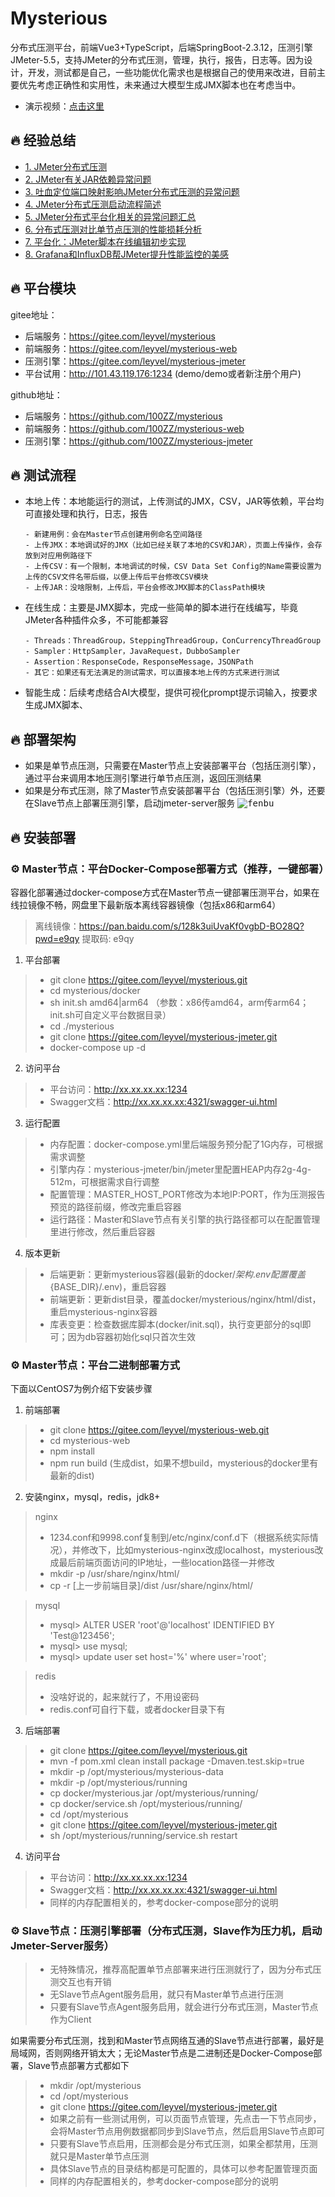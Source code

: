 # Mysterious
分布式压测平台，前端Vue3+TypeScript，后端SpringBoot-2.3.12，压测引擎JMeter-5.5，支持JMeter的分布式压测，管理，执行，报告，日志等。因为设计，开发，测试都是自己，一些功能优化需求也是根据自己的使用来改进，目前主要优先考虑正确性和实用性，未来通过大模型生成JMX脚本也在考虑当中。

- 演示视频：[点击这里](https://github.com/user-attachments/assets/514c7ab6-08a6-4576-9af1-9dafe60a0589)

## 🔥 经验总结
- [1. JMeter分布式压测](https://lihuia.com/jmeter%e5%88%86%e5%b8%83%e5%bc%8f%e5%8e%8b%e6%b5%8b/)
- [2. JMeter有关JAR依赖异常问题](https://lihuia.com/jmeter%e6%9c%89%e5%85%b3jar%e4%be%9d%e8%b5%96%e7%9a%84%e9%97%ae%e9%a2%98/)
- [3. 吐血定位端口映射影响JMeter分布式压测的异常问题](https://lihuia.com/%e5%90%90%e8%a1%80%e5%ae%9a%e4%bd%8d%e7%ab%af%e5%8f%a3%e6%98%a0%e5%b0%84%e5%bd%b1%e5%93%8djmeter%e5%88%86%e5%b8%83%e5%bc%8f%e5%8e%8b%e6%b5%8b%e7%9a%84%e5%bc%82%e5%b8%b8%e9%97%ae%e9%a2%98/)
- [4. JMeter分布式压测启动流程简述](https://lihuia.com/jmeter%e5%88%86%e5%b8%83%e5%bc%8f%e5%8e%8b%e6%b5%8b%e5%90%af%e5%8a%a8%e6%b5%81%e7%a8%8b%e7%ae%80%e8%bf%b0/)
- [5. JMeter分布式平台化相关的异常问题汇总](https://lihuia.com/jmeter%e5%88%86%e5%b8%83%e5%bc%8f%e7%9b%b8%e5%85%b3%e7%9a%84%e5%bc%82%e5%b8%b8%e9%97%ae%e9%a2%98%e6%b1%87%e6%80%bb/)
- [6. 分布式压测对比单节点压测的性能损耗分析](https://lihuia.com/%e5%8e%8b%e6%b5%8b%e5%b9%b3%e5%8f%b0%e5%93%8d%e5%ba%94%e6%97%b6%e9%97%b4%e7%9a%84%e6%8d%9f%e8%80%97%e5%88%86%e6%9e%90/)
- [7. 平台化：JMeter脚本在线编辑初步实现](https://lihuia.com/%e5%b9%b3%e5%8f%b0%e5%8c%96%ef%bc%9ajmeter%e8%84%9a%e6%9c%ac%e5%9c%a8%e7%ba%bf%e7%bc%96%e8%be%91%e5%88%9d%e6%ad%a5%e5%ae%9e%e7%8e%b0/)
- [8. Grafana和InfluxDB帮JMeter提升性能监控的美感](https://lihuia.com/grafana%e5%92%8cinfluxdb%e5%b8%aejmeter%e5%b1%95%e7%a4%ba%e7%be%8e%e8%a7%82%e7%9a%84%e6%80%a7%e8%83%bd%e7%9b%91%e6%8e%a7/)


## 🔥 平台模块
gitee地址：
- 后端服务：https://gitee.com/leyvel/mysterious 
- 前端服务：https://gitee.com/leyvel/mysterious-web
- 压测引擎：https://gitee.com/leyvel/mysterious-jmeter
- 平台试用：http://101.43.119.176:1234 (demo/demo或者新注册个用户)

github地址：
- 后端服务：https://github.com/100ZZ/mysterious
- 前端服务：https://github.com/100ZZ/mysterious-web
- 压测引擎：https://github.com/100ZZ/mysterious-jmeter

## 🔥 测试流程
- 本地上传：本地能运行的测试，上传测试的JMX，CSV，JAR等依赖，平台均可直接处理和执行，日志，报告
  ```
  - 新建用例：会在Master节点创建用例命名空间路径
  - 上传JMX：本地调试好的JMX（比如已经关联了本地的CSV和JAR），页面上传操作，会存放到对应用例路径下
  - 上传CSV：有一个限制，本地调试的时候，CSV Data Set Config的Name需要设置为上传的CSV文件名带后缀，以便上传后平台修改CSV模块
  - 上传JAR：没啥限制，上传后，平台会修改JMX脚本的ClassPath模块
  ```
- 在线生成：主要是JMX脚本，完成一些简单的脚本进行在线编写，毕竟JMeter各种插件众多，不可能都兼容
  ```
  - Threads：ThreadGroup，SteppingThreadGroup，ConCurrencyThreadGroup
  - Sampler：HttpSampler，JavaRequest，DubboSampler
  - Assertion：ResponseCode，ResponseMessage，JSONPath
  - 其它：如果还有无法满足的测试需求，可以直接本地上传的方式来进行测试
  ```
- 智能生成：后续考虑结合AI大模型，提供可视化prompt提示词输入，按要求生成JMX脚本、
  
## 🔥 部署架构
- 如果是单节点压测，只需要在Master节点上安装部署平台（包括压测引擎），通过平台来调用本地压测引擎进行单节点压测，返回压测结果
- 如果是分布式压测，除了Master节点安装部署平台（包括压测引擎）外，还要在Slave节点上部署压测引擎，启动jmeter-server服务
<kbd>![fenbu](https://github.com/user-attachments/assets/b0ed73af-f839-4485-a40e-b487da475eb0)</kbd>

## 🔥 安装部署
### ⚙️ Master节点：平台Docker-Compose部署方式（推荐，一键部署）
容器化部署通过docker-compose方式在Master节点一键部署压测平台，如果在线拉镜像不畅，网盘里下最新版本离线容器镜像（包括x86和arm64）
> 离线镜像：https://pan.baidu.com/s/128k3uiUvaKf0vgbD-BO28Q?pwd=e9qy 提取码: e9qy

1. 平台部署
>- git clone https://gitee.com/leyvel/mysterious.git
>- cd mysterious/docker
>- sh init.sh amd64|arm64 （参数：x86传amd64，arm传arm64；init.sh可自定义平台数据目录）
>- cd ./mysterious
>- git clone https://gitee.com/leyvel/mysterious-jmeter.git
>- docker-compose up -d
2. 访问平台
>- 平台访问：http://xx.xx.xx.xx:1234
>- Swagger文档：http://xx.xx.xx.xx:4321/swagger-ui.html
3. 运行配置
>- 内存配置：docker-compose.yml里后端服务预分配了1G内存，可根据需求调整
>- 引擎内存：mysterious-jmeter/bin/jmeter里配置HEAP内存2g-4g-512m，可根据需求自行调整
>- 配置管理：MASTER_HOST_PORT修改为本地IP:PORT，作为压测报告预览的路径前缀，修改完重启容器
>- 运行路径：Master和Slave节点有关引擎的执行路径都可以在配置管理里进行修改，然后重启容器
4. 版本更新
>- 后端更新：更新mysterious容器(最新的docker/${架构}.env配置覆盖${BASE_DIR}/.env)，重启容器
>- 前端更新：更新dist目录，覆盖docker/mysterious/nginx/html/dist，重启mysterious-nginx容器
>- 库表变更：检查数据库脚本(docker/init.sql)，执行变更部分的sql即可；因为db容器初始化sql只首次生效

### ⚙️ Master节点：平台二进制部署方式
下面以CentOS7为例介绍下安装步骤
1. 前端部署
>- git clone https://gitee.com/leyvel/mysterious-web.git
>- cd mysterious-web
>- npm install
>- npm run build (生成dist，如果不想build，mysterious的docker里有最新的dist)
2. 安装nginx，mysql，redis，jdk8+
> nginx
>- 1234.conf和9998.conf复制到/etc/nginx/conf.d下（根据系统实际情况），并修改下，比如mysterious-nginx改成localhost，mysterious改成最后前端页面访问的IP地址，一些location路径一并修改
>- mkdir -p /usr/share/nginx/html/
>- cp -r [上一步前端目录]/dist /usr/share/nginx/html/

> mysql
>- mysql> ALTER USER 'root'@'localhost' IDENTIFIED BY 'Test@123456';
>- mysql> use mysql;
>- mysql> update user set host='%' where user='root';

> redis
>- 没啥好说的，起来就行了，不用设密码
>- redis.conf可自行下载，或者docker目录下有

3. 后端部署
>- git clone https://gitee.com/leyvel/mysterious.git
>- mvn -f pom.xml clean install package -Dmaven.test.skip=true
>- mkdir -p /opt/mysterious/mysterious-data
>- mkdir -p /opt/mysterious/running
>- cp docker/mysterious.jar /opt/mysterious/running/
>- cp docker/service.sh /opt/mysterious/running/
>- cd /opt/mysterious
>- git clone https://gitee.com/leyvel/mysterious-jmeter.git
>- sh /opt/mysterious/running/service.sh restart
4. 访问平台
>- 平台访问：http://xx.xx.xx.xx:1234
>- Swagger文档：http://xx.xx.xx.xx:4321/swagger-ui.html
>- 同样的内存配置相关的，参考docker-compose部分的说明

### ⚙️ Slave节点：压测引擎部署（分布式压测，Slave作为压力机，启动Jmeter-Server服务）
>- 无特殊情况，推荐高配置单节点部署来进行压测就行了，因为分布式压测交互也有开销
>- 无Slave节点Agent服务启用，就只有Master单节点进行压测
>- 只要有Slave节点Agent服务启用，就会进行分布式压测，Master节点作为Client

如果需要分布式压测，找到和Master节点网络互通的Slave节点进行部署，最好是局域网，否则网络开销太大；无论Master节点是二进制还是Docker-Compose部署，Slave节点部署方式都如下
>- mkdir /opt/mysterious
>- cd /opt/mysterious
>- git clone https://gitee.com/leyvel/mysterious-jmeter.git
>- 如果之前有一些测试用例，可以页面节点管理，先点击一下节点同步，会将Master节点用例数据都同步到Slave节点，然后启用Slave节点即可
>- 只要有Slave节点启用，压测都会是分布式压测，如果全都禁用，压测就只是Master单节点压测
>- 具体Slave节点的目录结构都是可配置的，具体可以参考配置管理页面
>- 同样的内存配置相关的，参考docker-compose部分的说明
